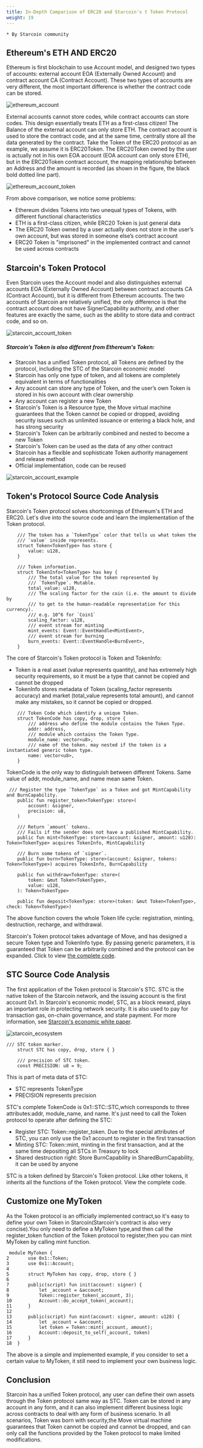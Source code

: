 ```yaml
---
title: In-Depth Comparison of ERC20 and Starcoin's t Token Protocol
weight: 19
---
```


```
* By Starcoin community
```

## Ethereum's ETH AND ERC20

Ethereum is first blockchain to use Account model, and designed two types of accounts: external account EOA (Externally Owned Account) and contract account CA (Contract Account). These two types of accounts are very different, the most important difference is whether the contract code can be stored. 

![ethereum_account](https://tva1.sinaimg.cn/large/008i3skNly1gw4119di3vj312o0l6myl.jpg)

External accounts cannot store codes, while contract accounts can store codes. This design essentially treats ETH as a first-class citizen! The Balance of the external account can only store ETH. The contract account is used to store the contract code, and at the same time, centrally store all the data generated by the contract. Take the Token of the ERC20 protocol as an example, we assume it is ERC20Token. The ERC20Token owned by the user is actually not in his own EOA account (EOA account can only store ETH), but in the ERC20Token contract account, the mapping relationship between an Address and the amount is recorded (as shown in the figure, the black bold dotted line part). 

![ethereum_account_token](https://tva1.sinaimg.cn/large/008i3skNly1gw42kguzwuj30j707t0ta.jpg)

From above comparison, we notice some problems: 

- Ethereum divides Tokens into two unequal  types of Tokens, with different functional characteristics     
- ETH is a first-class citizen, while ERC20 Token is just general data     
- The ERC20 Token owned by a user actually does not store in the user’s own account, but was stored in someone else’s contract account     
- ERC20 Token is "imprisoned" in the implemented contract and cannot be used across contracts 



## Starcoin's Token Protocol

Even Starcoin uses the Account model and also distinguishes external accounts EOA (Externally Owned Account) between contract accounts CA (Contract Account), but it is different from Ethereum accounts. The two accounts of Starcoin are relatively unified, the only difference is that the contract account does not have SignerCapability authority, and other features are exactly the same, such as the ability to store data and contract code, and so on. 

![starcoin_account_token](https://tva1.sinaimg.cn/large/008i3skNly1gw43q501eij30bz08z3yq.jpg)



##### Starcoin's Token is also different from Ethereum's Token:

- Starcoin has a unified Token protocol, all Tokens are defined by the protocol, including the STC of the Starcoin economic model
- Starcoin has only one type of token, and all tokens are completely equivalent in terms of functionalities
- Any account can store any type of Token, and the user’s own Token is stored in his own account with clear ownership
- Any account can register a new Token
- Starcoin's Token is a Resource type, the Move virtual machine guarantees that the Token cannot be copied or dropped, avoiding security issues such as unlimited issuance or entering a black hole, and has strong security
- Starcoin's Token can be arbitrarily combined and nested to become a new Token
- Starcoin's Token can be used as the data of any other contract
- Starcoin has a flexible and sophisticate Token authority management and release method
- Official implementation, code can be reused 

![starcoin_account_example](https://tva1.sinaimg.cn/large/008i3skNly1gw4413mziqj30n60c9gmc.jpg)



## Token's Protocol Source Code Analysis

Starcoin's Token protocol solves shortcomings of Ethereum's ETH and ERC20. Let's dive into the source code and learn the implementation of the Token protocol.

```Move
    /// The token has a `TokenType` color that tells us what token the
    /// `value` inside represents.
    struct Token<TokenType> has store {
        value: u128,
    }
    
    /// Token information.
    struct TokenInfo<TokenType> has key {
        /// The total value for the token represented by
        /// `TokenType`. Mutable.
        total_value: u128,
        /// The scaling factor for the coin (i.e. the amount to divide by
        /// to get to the human-readable representation for this currency).
        /// e.g. 10^6 for `Coin1`
        scaling_factor: u128,
        /// event stream for minting
        mint_events: Event::EventHandle<MintEvent>,
        /// event stream for burning
        burn_events: Event::EventHandle<BurnEvent>,
    }
```

The core of Starcoin's Token protocol is Token and TokenInfo:

- Token is a real asset (value represents quantity), and has extremely high security requirements, so it must be a type that cannot be copied and cannot be dropped
- TokenInfo stores metadata of Token (scaling_factor represents accuracy) and market (total_value represents total amount), and cannot make any mistakes, so it cannot be copied or dropped. 

```Move
    /// Token Code which identify a unique Token.
    struct TokenCode has copy, drop, store {
        /// address who define the module contains the Token Type.
        addr: address,
        /// module which contains the Token Type.
        module_name: vector<u8>,
        /// name of the token. may nested if the token is a instantiated generic token type.
        name: vector<u8>,
    }
```

TokenCode is the only way to distinguish between different Tokens.  Same value of addr, module_name, and name mean same Token. 

```Move
 /// Register the type `TokenType` as a Token and got MintCapability and BurnCapability.
    public fun register_token<TokenType: store>(
        account: &signer,
        precision: u8,
    )
    
    /// Return `amount` tokens.
    /// Fails if the sender does not have a published MintCapability.
    public fun mint<TokenType: store>(account: &signer, amount: u128): Token<TokenType> acquires TokenInfo, MintCapability
    
    /// Burn some tokens of `signer`.
    public fun burn<TokenType: store>(account: &signer, tokens: Token<TokenType>) acquires TokenInfo, BurnCapability
    
    public fun withdraw<TokenType: store>(
        token: &mut Token<TokenType>,
        value: u128,
    ): Token<TokenType>
    
    public fun deposit<TokenType: store>(token: &mut Token<TokenType>, check: Token<TokenType>)
```

The above function covers the whole Token life cycle: registration, minting, destruction, recharge, and withdrawal.

Starcoin's Token protocol takes advantage of Move, and has designed a secure Token type and TokenInfo type. By passing generic parameters, it is guaranteed that Token can be arbitrarily combined and the protocol can be expanded. Click to view [the complete code](https://github.com/starcoinorg/starcoin-framework/tree/main/sources/Token.move). 



## STC Source Code Analysis

The first application of the Token protocol is Starcoin's STC. STC is the native token of the Starcoin network, and the issuing account is the first account 0x1. In Starcoin's economic model, STC, as a block reward, plays an important role in protecting network security. It is also used to pay for transaction gas, on-chain governance, and state payment. For more information, see [Starcoin's economic white paper](https://starcoin.org/en/overview/economy_whitepaper/). 

![starcoin_ecosystem](https://tva1.sinaimg.cn/large/008i3skNly1gw49l596tnj30dt077gm1.jpg)

```Move
/// STC token marker.
    struct STC has copy, drop, store { }

    /// precision of STC token.
    const PRECISION: u8 = 9;
```

This is part of meta data of STC:

- STC represents TokenType
- PRECISION represents precision

STC's complete TokenCode is 0x1::STC::STC,which corresponds to three attributes:addr, module_name, and name. It's just need to call the Token protocol to operate after defining the STC:

- Register STC: Token::register_token. Due to the special attributes of STC, you can only use the 0x1 account to register in the first transaction
- Minting STC: Token::mint, minting in the first transaction, and at the same time depositing all STCs in Treasury to lock
- Shared destruction right: Store BurnCapability in SharedBurnCapability, it can be used by anyone

STC is a token defined by Starcoin's Token protocol. Like other tokens, it inherits all the functions of the Token protocol. View the complete code. 



## Customize one MyToken

As the Token protocol is an officially implemented contract,so it's easy to define your own Token in Starcoin(Starcoin's contract is also very concise).You only need to define a MyToken type,and then call the register_token function of the Token protocol to register,then you can mint MyToken by calling mint function.

```Move
 module MyToken {
2       use 0x1::Token;
3       use 0x1::Account;
4
5       struct MyToken has copy, drop, store { }
6
7       public(script) fun init(account: signer) {
8           let _account = &account;
9           Token::register_token(_account, 3);
10          Account::do_accept_token(_account);
11      }
12
13      public(script) fun mint(account: signer, amount: u128) {
14          let _account = &account;
15          let token = Token::mint(_account, amount);
16          Account::deposit_to_self(_account, token)
17      }
18  }
```

The above is a simple and implemented example, if you consider to set a certain value to MyToken, it still need to implement your own business logic.



## Conclusion

Starcoin has a unified Token protocol, any user can define their own assets through the Token protocol same way as STC. Token can be stored in any account in any form, and it can also implement different business logic across contracts to deal with any form of business scenario. In all scenarios, Token was born with security,the Move virtual machine guarantees that Token cannot be copied and cannot be dropped, and can only call the functions provided by the Token protocol to make limited modifications.

